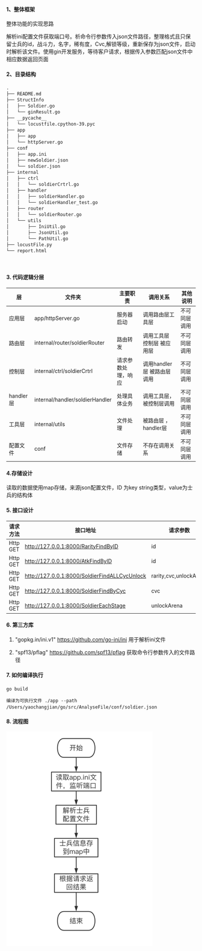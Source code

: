 #### 1、整体框架
整体功能的实现思路

解析ini配置文件获取端口号。析命令行参数传入json文件路径，整理格式且只保留士兵的id，战斗力，名字，稀有度，Cvc,解锁等级，重新保存为json文件，启动时解析该文件。使用gin开发服务，等待客户请求，根据传入参数匹配json文件中相应数据返回页面

#### 2、目录结构

```
.
├── README.md
├── StructInfo
│   ├── Soldier.go
│   └── ginResult.go
├── __pycache__
│   └── locustfile.cpython-39.pyc
├── app
│   ├── app
│   └── httpServer.go
├── conf
│   ├── app.ini
│   ├── newSoldier.json
│   └── soldier.json
├── internal
│   ├── ctrl
│   │   └── soldierCrtrl.go
│   ├── handler
│   │   ├── soldierHandler.go
│   │   └── soldierHandler_test.go
│   ├── router
│   │   └── soldierRouter.go
│   └── utils
│       ├── IniUtil.go
│       ├── JsonUtil.go
│       └── PathUtil.go
├── locustFile.py
└── report.html



```

#### 3. 代码逻辑分层


|层|文件夹|主要职责|调用关系|其他说明|
| ------------ | ------------ | ------------ | ------------ | ------------ |
|应用层 |app/httpServer.go  |服务器启动 |调用路由层工具层   |不可同层调用
|路由层 |internal/router/soldierRouter  |路由转发 | 调用工具层 控制层 被应用层   |不可同层调用
|控制层 |internal/ctrl/soldierCrtrl  |请求参数处理，响应 | 调用handler层 被路由层调用    |不可同层调用
|handler层 |internal/handler/soldierHandler  |处理具体业务 | 调用工具层，被控制层调用    |不可同层调用
|工具层  |internal/utils  |文件处理 | 被路由层 ，handler层  |不可同层调用
| 配置文件 |conf  |文件存储 | 不存在调用关系    |不可同层调用

#### 4.存储设计

读取的数据使用map存储，来源json配置文件，ID 为key string类型，value为士兵的结构体

#### 5. 接口设计

|   请求方法| 接口地址  |   请求参数|   请求响应(例如)|
| ------------ | ------------ | ------------ | ------------ |
|  Http GET |   http://127.0.0.1:8000/RarityFindByID| id  |  {"Rarity":"4"} |
|   Http GET|   http://127.0.0.1:8000/AtkFindByID|  id |  {"Atk":"900"} |
| Http GET  |  http://127.0.0.1:8000/SoldierFindALLCycUnlock | rarity,cvc,unlockArena  | {"id":"11002","Name":"Giant","UnlockArena":"2","Rarity":"3","Atk":"3300","Cvc":"1000"}|
| Http GET  |http://127.0.0.1:8000/SoldierFindByCyc   |  cvc | {"id":"15902","Name":"Spear Thrower","UnlockArena":"4","Rarity":"3","Atk":"73","Cvc":"1000"}  |
| Http GET  | http://127.0.0.1:8000/SoldierEachStage  |unlockArena   |  {"id":"11002","Name":"Giant","UnlockArena":"2","Rarity":"3","Atk":"3300","Cvc":"1000"} |

#### 6. 第三方库

1. "gopkg.in/ini.v1"
   https://github.com/go-ini/ini
   用于解析ini文件

2. "spf13/pflag"
   https://github.com/spf13/pflag
   获取命令行参数传入的文件路径

#### 7. 如何编译执行

`
go build
`

`
编译为可执行文件
./app --path /Users/yaochangjian/go/src/AnalyseFile/conf/soldier.json
`

#### 8. 流程图
![fdews](流程图.png "流程图")









